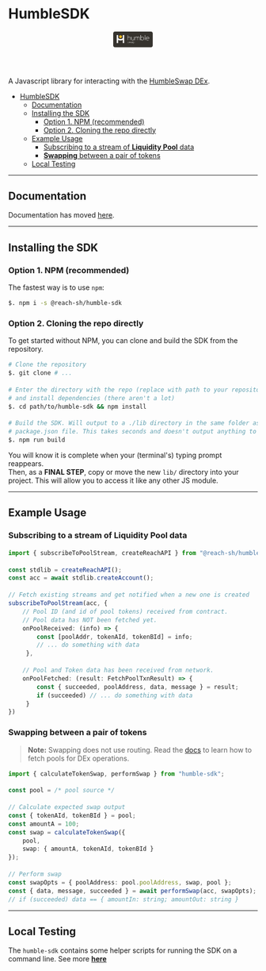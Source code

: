 # HumbleSDK 

<header>
  <img src="./logo-white.svg" width="80" height="auto">
</header>

A Javascript library for interacting with the [HumbleSwap DEx](https://app.humble.sh).

- [HumbleSDK](#humblesdk)
  - [Documentation](#documentation)
  - [Installing the SDK](#installing-the-sdk)
    - [Option 1. NPM (recommended)](#option-1-npm-recommended)
    - [Option 2. Cloning the repo directly](#option-2-cloning-the-repo-directly)
  - [Example Usage](#example-usage)
    - [Subscribing to a stream of **Liquidity Pool** data](#subscribing-to-a-stream-of-liquidity-pool-data)
    - [**Swapping** between a pair of tokens](#swapping-between-a-pair-of-tokens)
  - [Local Testing](#local-testing)

---
## Documentation
Documentation has moved [here](https://reach-sh.github.io/humble-sdk/).

--- 

## Installing the SDK
### Option 1. NPM (recommended)
The fastest way is to use `npm`:
```bash
$. npm i -s @reach-sh/humble-sdk
```

### Option 2. Cloning the repo directly
To get started without NPM, you can clone and build the SDK from the repository. 
```bash
# Clone the repository 
$. git clone # ...

# Enter the directory with the repo (replace with path to your repository clone)
# and install dependencies (there aren't a lot)
$. cd path/to/humble-sdk && npm install

# Build the SDK. Will output to a ./lib directory in the same folder as the 
# package.json file. This takes seconds and doesn't output anything to your terminal.
$. npm run build
``` 
You will know it is complete when your (terminal's) typing prompt reappears.\
Then, as a **FINAL STEP**, copy or move the new `lib/` directory into your project. This will allow you to access it like any other JS module.

---

## Example Usage

### Subscribing to a stream of **Liquidity Pool** data
```typescript
import { subscribeToPoolStream, createReachAPI } from "@reach-sh/humble-sdk";

const stdlib = createReachAPI();
const acc = await stdlib.createAccount();

// Fetch existing streams and get notified when a new one is created
subscribeToPoolStream(acc, {
    // Pool ID (and id of pool tokens) received from contract.
    // Pool data has NOT been fetched yet.
    onPoolReceived: (info) => { 
        const [poolAddr, tokenAId, tokenBId] = info;
        // ... do something with data
     },

    // Pool and Token data has been received from network. 
    onPoolFetched: (result: FetchPoolTxnResult) => { 
        const { succeeded, poolAddress, data, message } = result;
        if (succeeded) // ... do something with data
     }
})
```


### **Swapping** between a pair of tokens
> **Note:** Swapping does not use routing. Read the [docs](https://reach-sh.github.io/humble-sdk/) to learn how to fetch pools for DEx operations.
```typescript
import { calculateTokenSwap, performSwap } from "humble-sdk";

const pool = /* pool source */

// Calculate expected swap output
const { tokenAId, tokenBId } = pool;
const amountA = 100;
const swap = calculateTokenSwap({ 
    pool, 
    swap: { amountA, tokenAId, tokenBId } 
});

// Perform swap
const swapOpts = { poolAddress: pool.poolAddress, swap, pool };
const { data, message, succeeded } = await performSwap(acc, swapOpts);
// if (succeeded) data == { amountIn: string; amountOut: string }
```

--- 

## Local Testing
The `humble-sdk` contains some helper scripts for running the SDK on a command line. See more [**here**](./cli/README.md)
